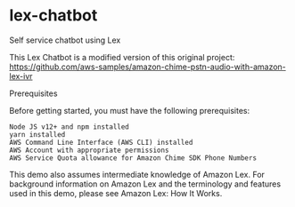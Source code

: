 # lex-chatbot
Self service chatbot using Lex

This Lex Chatbot is a modified version of this original project:
https://github.com/aws-samples/amazon-chime-pstn-audio-with-amazon-lex-ivr

Prerequisites

Before getting started, you must have the following prerequisites:

    Node JS v12+ and npm installed
    yarn installed
    AWS Command Line Interface (AWS CLI) installed
    AWS Account with appropriate permissions
    AWS Service Quota allowance for Amazon Chime SDK Phone Numbers

This demo also assumes intermediate knowledge of Amazon Lex. For background information on Amazon Lex and the terminology and features used in this demo, please see Amazon Lex: How It Works.
